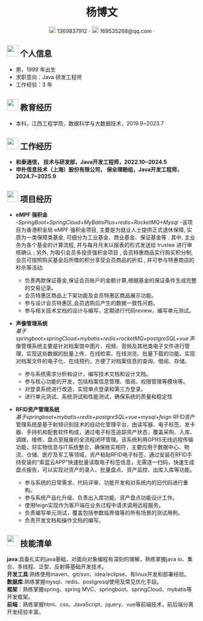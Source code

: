  <center>
     <h1>杨博文</h1>
     <div>
         <span>
             <img src="assets/phone-solid.svg" width="18px">
             1369837912
         </span>
         ·
         <span>
             <img src="assets/envelope-solid.svg" width="18px">
             169535268@qq.com
         </span>
         ·
     </div>
 </center>

 ## <img src="assets/info-circle-solid.svg" width="30px"> 个人信息 

 - 男，1999 年出生
 - 求职意向：Java 研发工程师
 - 工作经验：3 年
## <img src="assets/graduation-cap-solid.svg" width="30px"> 教育经历

- 本科，江西工程学院，数据科学与大数据技术，2019.9~2023.7

## <img src="assets/briefcase-solid.svg" width="30px"> 工作经历

- **和泰通信， 技术与研发部，Java开发工程师，2022.10~2024.5**
- **申朴信息技术（上海）股份有限公司， 保全理赔组，Java开发工程师，2024.7~2025.9**

## <img src="assets/project-diagram-solid.svg" width="30px"> 项目经历
- **eMPF 强积金**<br>
  -*SpringBoot+SpringCloud+MyBatisPlus+redis+RocketMQ+Mysql*
  -该项目为香港积金局 eMPF 强积金项目, 主要是为就业人士提供正式退休保障, 实质为一类保障类基金, 可细分为工业基金、商业基金、保证基金等 . 其中, 主业务为各个基金的计算流程, 并与每月月末以报表的形式发送给 trustee 进行审核确认 ; 另外, 为吸引会员多投资强积金项目 , 会员特惠商品实行购买积分制, 会员可按照购买基金后所赠的积分享受会员商品的折扣 , 并可参与特惠商店的秒杀等活动.<br>
  
  - 负责两款保证基金,保证会员账户的金额计算,根据基金的保证条件生成完整的交易记录。<br>
  - 会员特惠区商品上下架功能及会员特惠区商品展示功能。<br>
  - 参与设计会员特惠区,会员选购后产生的数据一致性问题。<br>
  - 参与相关技术文档的设计与编写，定期进行代码review，编写单元测试。<br>
  
- **声像管理系统**<br>
  *基于springboot+springCloud+mybatis+redis+rocketMQ+postgreSQL+vue*
声像管理系统主要是针对档案馆中图片、视频、音频及其他类电子文件进行管理，实现这些数据的批量上传、在线检索、在线浏览、批量下载的功能。实现对档案文件的电子化、在线预约，方便了对档案信息的查询、借阅、存储。

  - 参与系统需求分析和设计，编写技术文档和设计文档。<br>
  - 参与核心功能的开发，包括档案信息管理、借阅、权限管理等模块等。<br>
  - 对登录系统进行改造，实现单点登录和第三方登录。<br>
  - 进行单元测试、系统测试和性能测试，确保系统的质量和稳定性<br>
  
- **RFID资产管理系统**<br>
  *基于springboot+mybatis+redis+postgreSQL+vue+mysql+feign*
  RFID资产管理系统是基于射频识别技术的自动化管理平台，由读写器、电子标签、发卡器、手持机和配套软件构成，通过电子标签追踪资产状态，覆盖采购、入库、调拨、维修、盘点至报废的全流程闭环管理。该系统利用GPRS无线远程传输功能，将实物信息与IT系统整合，确保账实相符，主要应用于数据中心、物流、仓储、医疗及军工等领域，资产粘贴RFID电子标签，通过安装在RFID手持安装的“索蓝云APP”快速批量读取电子标签信息，无需逐一扫码，快速生成盘点报告，可以实现对资产的录入、批量盘点、资产监控、出库入库等功能。

  - 参与系统的日常需求、代码评审、功能开发和对系统内的旧代码进行重构。
  - 参与系统产品化升级、负责出入库功能、资产盘点功能设计工作。
  - 使用feign实现作为客⼾端在业务过程中请求调⽤远程服务。
  - 负责编写单元测试，覆盖包括参数临界值等的所有场景的测试⽤例。
  - 负责开发⽂档和操作文档的编写。


## <img src="assets/tools-solid.svg" width="30px"> 技能清单
**java**:具备扎实的java基础，对面向对象编程有深刻的理解，熟练掌握java io、集合、多线程、泛型、反射等基础开发技术。<br>
**开发工具**:熟练使用maven、git/svn、idea/eclipse、有linux开发和部署经验。<br>
**数据库**:熟练掌握mysql、redis、postgresql使用及常见优化手段。<br>
**框架**：熟练掌握spring、spring MVC、springboot、springCloud、mybatis等开发框架。<br>
**前端**：熟练掌握html、css、JavaScript、jquery、vue等前端技术，前后端分离开发经验丰富。<br>
